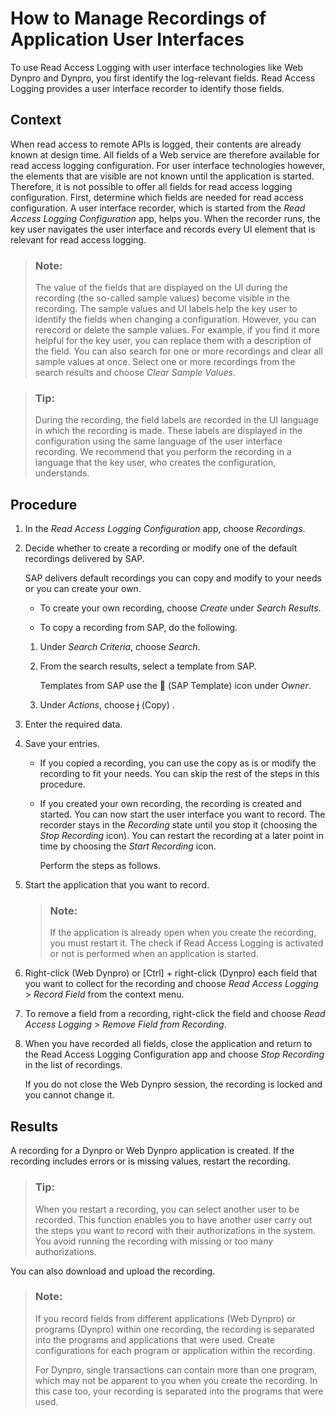 <!-- loioae187d46129b45bca1622fdaa377ab3f -->

# How to Manage Recordings of Application User Interfaces

To use Read Access Logging with user interface technologies like Web Dynpro and Dynpro, you first identify the log-relevant fields. Read Access Logging provides a user interface recorder to identify those fields.



## Context

When read access to remote APIs is logged, their contents are already known at design time. All fields of a Web service are therefore available for read access logging configuration. For user interface technologies however, the elements that are visible are not known until the application is started. Therefore, it is not possible to offer all fields for read access logging configuration. First, determine which fields are needed for read access configuration. A user interface recorder, which is started from the *Read Access Logging Configuration* app, helps you. When the recorder runs, the key user navigates the user interface and records every UI element that is relevant for read access logging.

> ### Note:  
> The value of the fields that are displayed on the UI during the recording \(the so-called sample values\) become visible in the recording. The sample values and UI labels help the key user to identify the fields when changing a configuration. However, you can rerecord or delete the sample values. For example, if you find it more helpful for the key user, you can replace them with a description of the field. You can also search for one or more recordings and clear all sample values at once. Select one or more recordings from the search results and choose *Clear Sample Values*.

> ### Tip:  
> During the recording, the field labels are recorded in the UI language in which the recording is made. These labels are displayed in the configuration using the same language of the user interface recording. We recommend that you perform the recording in a language that the key user, who creates the configuration, understands.



## Procedure

1.  In the *Read Access Logging Configuration* app, choose *Recordings*.

2.  Decide whether to create a recording or modify one of the default recordings delivered by SAP.

    SAP delivers default recordings you can copy and modify to your needs or you can create your own.

    -   To create your own recording, choose *Create* under *Search Results*.

    -   To copy a recording from SAP, do the following.

    1.  Under *Search Criteria*, choose *Search*.

    2.  From the search results, select a template from SAP.

        Templates from SAP use the   \(SAP Template\)  icon under *Owner*.

    3.  Under *Actions*, choose   \(Copy\) .

3.  Enter the required data.

4.  Save your entries.

    -   If you copied a recording, you can use the copy as is or modify the recording to fit your needs. You can skip the rest of the steps in this procedure.

    -   If you created your own recording, the recording is created and started. You can now start the user interface you want to record. The recorder stays in the *Recording* state until you stop it \(choosing the *Stop Recording* icon\). You can restart the recording at a later point in time by choosing the *Start Recording* icon.

        Perform the steps as follows.

5.  Start the application that you want to record.

    > ### Note:  
    > If the application is already open when you create the recording, you must restart it. The check if Read Access Logging is activated or not is performed when an application is started.

6.  Right-click \(Web Dynpro\) or [Ctrl\] + right-click \(Dynpro\) each field that you want to collect for the recording and choose *Read Access Logging* \> *Record Field* from the context menu.

7.  To remove a field from a recording, right-click the field and choose *Read Access Logging* \> *Remove Field from Recording*.

8.  When you have recorded all fields, close the application and return to the Read Access Logging Configuration app and choose *Stop Recording* in the list of recordings.

    If you do not close the Web Dynpro session, the recording is locked and you cannot change it.




<a name="loioae187d46129b45bca1622fdaa377ab3f__result_kh2_41j_fdb"/>

## Results

A recording for a Dynpro or Web Dynpro application is created. If the recording includes errors or is missing values, restart the recording.

> ### Tip:  
> When you restart a recording, you can select another user to be recorded. This function enables you to have another user carry out the steps you want to record with their authorizations in the system. You avoid running the recording with missing or too many authorizations.

You can also download and upload the recording.

> ### Note:  
> If you record fields from different applications \(Web Dynpro\) or programs \(Dynpro\) within one recording, the recording is separated into the programs and applications that were used. Create configurations for each program or application within the recording.
> 
> For Dynpro, single transactions can contain more than one program, which may not be apparent to you when you create the recording. In this case too, your recording is separated into the programs that were used.

